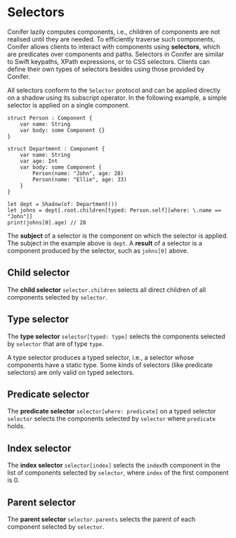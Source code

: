 # Selectors
Conifer lazily computes components, i.e., children of components are not realised until they are needed. To efficiently traverse such components, Conifer allows clients to interact with components using **selectors**, which are predicates over components and paths. Selectors in Conifer are similar to Swift keypaths, XPath expressions, or to CSS selectors. Clients can define their own types of selectors besides using those provided by Conifer.

All selectors conform to the `Selector` protocol and can be applied directly on a shadow using its subscript operator. In the following example, a simple selector is applied on a single component.

	struct Person : Component {
		var name: String
		var body: some Component {}
	}
	
	struct Department : Component {
		var name: String
		var age: Int
		var body: some Component {
			Person(name: "John", age: 28)
			Person(name: "Ellie", age: 33)
		}
	}
	
	let dept = Shadow(of: Department())
	let johns = dept[.root.children[typed: Person.self][where: \.name == "John"]]
	print(johns[0].age)	// 28

The **subject** of a selector is the component on which the selector is applied. The subject in the example above is `dept`. A **result** of a selector is a component produced by the selector, such as `johns[0]` above.

## Child selector
The **child selector** `selector.children` selects all direct children of all components selected by `selector`.

## Type selector
The **type selector** `selector[typed: type]` selects the components selected by `selector` that are of type `type`.

A type selector produces a typed selector, i.e., a selector whose components have a static type. Some kinds of selectors (like predicate selectors) are only valid on typed selectors.

## Predicate selector
The **predicate selector** `selector[where: predicate]` on a typed selector `selector` selects the components selected by `selector` where `predicate` holds.

## Index selector
The **index selector** `selector[index]` selects the `index`th component in the list of components selected by `selector`, where `index` of the first component is 0.

## Parent selector
The **parent selector** `selector.parents` selects the parent of each component selected by `selector`.
